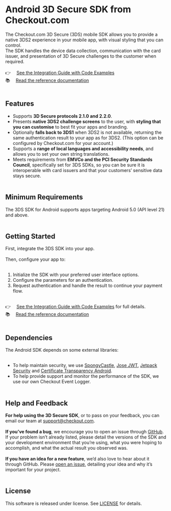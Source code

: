# Android 3D Secure SDK from Checkout.com

The Checkout.com 3D Secure (3DS) mobile SDK allows you to provide a native 3DS2 experience in your mobile app, with visual styling that you can control.
<br/>
The SDK handles the device data collection, communication with the card issuer, and presentation of 3D Secure challenges to the customer when required.
<br/><br/>
👉  [See the Integration Guide with Code Examples](https://www.checkout.com/docs/developer-resources/sdks/3ds-android-sdk)
<br/>
📚  [Read the reference documentation](https://checkout.github.io/checkout-mobile-docs/checkout-3ds-sdk-android/index.html)
<br/><br/>
## Features
- Supports <strong>3D Secure protocols 2.1.0 and 2.2.0</strong>.
- Presents <strong>native 3DS2 challenge screens</strong> to the user, with <strong>styling that you can customise</strong> to best fit your apps and branding.
- Optionally <strong>falls back to 3DS1</strong> when 3DS2 is not available, returning the same authentication result to your app as for 3DS2. (This option can be configured by Checkout.com for your account.)
- Supports a <strong>range of local languages and accessibility needs</strong>, and allows you to set your own string translations.
- Meets requirements from <strong>EMVCo and the PCI Security Standards Council</strong>, specifically set for 3DS SDKs, so you can be sure it is interoperable with card issuers and that your customers’ sensitive data stays secure.
  <br/><br/>
## Minimum Requirements

The 3DS SDK for Android supports apps targeting Android 5.0 (API level 21) and above.
<br/><br/>
## Getting Started

First, integrate the 3DS SDK into your app.
<br/><br/>
Then, configure your app to: 
<br/><br/>
1. Initialize the SDK with your preferred user interface options.
1. Configure the parameters for an authentication.
1. Request authentication and handle the result to continue your payment flow.
<br/><br/>
   
👉  [See the Integration Guide with Code Examples](https://www.checkout.com/docs/risk-management/3d-secure/sessions/non-hosted-sessions/3d-secure-mobile-sdks) for full details.
<br/>
📚  [Read the reference documentation](https://checkout.github.io/checkout-mobile-docs/checkout-3ds-sdk-android/index.html)
<br/><br/>

## Dependencies

The Android SDK depends on some external libraries:
<br/><br/>
-   To help maintain security, we use [SpongyCastle](https://rtyley.github.io/spongycastle/), [Jose JWT](https://connect2id.com/products/nimbus-jose-jwt), [Jetpack Security](https://developer.android.com/jetpack) and [Certificate Transparency Android](https://github.com/babylonhealth/certificate-transparency-android).
-   To help provide support and monitor the performance of the SDK, we use our own Checkout Event Logger.
<br/><br/>
## Help and Feedback

<strong>For help using the 3D Secure SDK</strong>, or to pass on your feedback, you can email our team at [support@checkout.com](mailto:support@checkout.com).
<br/><br/>
<strong>If you’ve found a bug</strong>, we encourage you to open an issue through [GitHub](https://github.com/checkout/checkout-3ds-sdk-android/issues). If your problem isn’t already listed, please detail the versions of the SDK and your development environment that you’re using, what you were hoping to accomplish, and what the actual result you observed was.
<br/><br/>
<strong>If you have an idea for a new feature</strong>, we’d also love to hear about it through GitHub. Please [open an issue](https://github.com/checkout/checkout-3ds-sdk-android/issues), detailing your idea and why it’s important for your project.
<br/><br/>
## License

This software is released under license. See [LICENSE](LICENSE.md) for details.
